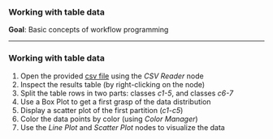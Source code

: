 ### Working with table data

**Goal**: Basic concepts of workflow programming

---

### Working with table data

1. Open the provided [csv file](https://raw.githubusercontent.com/imagejan/presentations/preparation/data/table-data.csv) using the *CSV Reader* node
2. Inspect the results table (by right-clicking on the node)
3. Split the table rows in two parts: classes *c1-5*, and classes *c6-7*
4. Use a Box Plot to get a first grasp of the data distribution
5. Display a scatter plot of the first partition (*c1-c5*)
6. Color the data points by color (using *Color Manager*)
7. Use the *Line Plot* and *Scatter Plot* nodes to visualize the data
